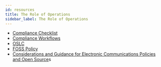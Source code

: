 ```yaml
---
id: resources
title: The Role of Operations
sidebar_label: The Role of Operations
---
```


- [Compliance Checklist](compliance-checklist.md)
- [Compliance Workflows](compliance-workflows.md)
- [OSLC](oslc.md)
- [FOSS Policy](foss-policy.md)
- [Considerations and Guidance for Electronic Communications Policies and Open Source](electronic-communications.md)s